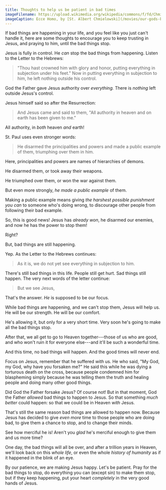 ```yaml
---
title: Thoughts to help us be patient in bad times
imageFilename: https://upload.wikimedia.org/wikipedia/commons/f/fd/ChmielowskiAdam.1881.EcceHomo.jpg
imageCaption: Ecce Homo, by [St. Albert Chmielowski](/movies/our-gods-brother.html)
---
```


If bad things are happening in your life, and you feel like you just can't handle it, here are some thoughts to encourage you to keep trusting in Jesus, and praying to him, until the bad things stop.

Jesus is fully in control. He *can* stop the bad things from happening. Listen to the Letter to the Hebrews:

> "Thou hast crowned him with glory and honor, putting everything in subjection under his feet." Now in putting everything in subjection to him, he left nothing outside his control.

God the Father gave Jesus authority over *everything.* There is *nothing* left outside Jesus's control.

Jesus himself said so after the Resurrection:

> And Jesus came and said to them, "All authority in heaven and on earth has been given to me."

All authority, in *both* heaven *and* earth!

St. Paul uses even stronger words:

> He disarmed the principalities and powers and made a public example of them, triumphing over them in him.

Here, principalities and powers are names of hierarchies of demons.

He disarmed them, or took away their weapons.

He triumphed over them, or won the war against them.

But even more strongly, *he made a public example* of them.

Making a public example means giving *the harshest possible punishment you can* to someone who's doing wrong, to discourage other people from following their bad example.

So, this is good news! Jesus has *already won*, he disarmed our enemies, and now he has the power to stop them!

Right?

But, bad things are still happening.

Yep. As the Letter to the Hebrews continues:

> As it is, we do not yet see everything in subjection to him.

There's still bad things in this life. People still get hurt. Sad things still happen. The very next words of the letter continue:

> But we see Jesus,

That's the answer. *He* is supposed to be our focus.

While bad things are happening, and we can't stop them, Jesus will help us. He will be our strength. He will be our comfort.

He's allowing it, but only for a very short time. Very soon he's going to make all the bad things stop.

After that, we all get to go to Heaven together---those of us who are good, and who won't ruin it for everyone else---and it'll be such a wonderful time.

And this time, no bad things will happen. And the good times will never end.

Focus on Jesus, remember that he suffered *with* us. He who said, "My God, my God, why have you forsaken me?" He said this while he was dying a torturous death on the cross, because people condemned him for blaspheming simply because he was telling them the truth and healing people and doing many other good things.

Did God the Father forsake Jesus? Of course not! But in that moment, God the Father *allowed* bad things to happen to Jesus. So that something *much better* could happen: so that we could be in Heaven *with* Jesus.

That's still the same reason bad things are allowed to happen now. Because Jesus has decided to give *even more* time to those people who are doing bad, to give them a chance to stop, and to change their minds.

See how merciful he is! Aren't you *glad* he's merciful enough to give them and us more time?

One day, the bad things will all be over, and after a trillion years in Heaven, we'll look back on this *whole life*, or even the whole *history of humanity* as if it happened in the blink of an eye.

By our patience, we are making Jesus happy. Let's be patient. Pray for the bad things to stop, do everything you can (except sin) to make them stop, but if they keep happening, put your heart *completely* in the very good hands of Jesus.

